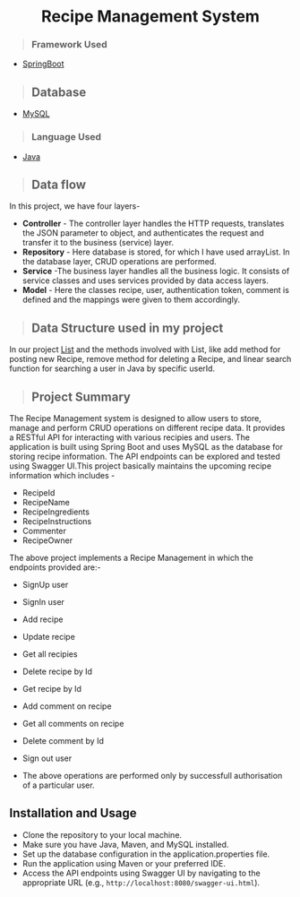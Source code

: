 <h1 align="center"> Recipe Management System</h1>

>### Framework Used 
* [SpringBoot](javatpoint.com/spring-boot-tutorial)

>## Database
* [MySQL](https://www.mysql.com/downloads/)

>### Language Used
* [Java](https://www.java.com/en/download/help/whatis_java.html)
>## Data flow
In this project, we have four layers-
* **Controller** - The controller layer handles the HTTP requests, translates the JSON parameter to object, and authenticates the request and transfer it to the business (service) layer.
* **Repository** - Here database is stored, for which I have used arrayList. In the database layer, CRUD operations are performed.
* **Service** -The business layer handles all the business logic. It consists of service classes and uses services provided by data access layers.
* **Model** - Here the classes recipe, user, authentication token, comment is defined and the mappings were given to them accordingly.

>## Data Structure used in my project
In our project [List](https://www.geeksforgeeks.org/internal-working-of-list-in-java/) and the methods involved with List, like add method for posting new Recipe, remove method for deleting a Recipe, and linear search function for searching a user in Java by specific userId.
>## Project Summary
The Recipe Management system is designed to allow users to store, manage and perform CRUD operations on different recipe data. It provides a RESTful API for interacting with various recipies and users. The application is built using Spring Boot and uses MySQL as the database for storing recipe information. The API endpoints can be explored and tested using Swagger UI.This project basically maintains the upcoming recipe information which includes -
* RecipeId
* RecipeName
* RecipeIngredients
* RecipeInstructions
* Commenter
* RecipeOwner

The above project implements a Recipe Management in which the endpoints provided are:-

* SignUp user
* SignIn user
* Add recipe
* Update recipe
* Get all recipies
* Delete recipe by Id
* Get recipe by Id
* Add comment on recipe
* Get all comments on recipe
* Delete comment by Id
* Sign out user

* The above operations are performed only by successfull authorisation of a particular user.
## Installation and Usage

* Clone the repository to your local machine.
* Make sure you have Java, Maven, and MySQL installed.
* Set up the database configuration in the application.properties file.
* Run the application using Maven or your preferred IDE.
* Access the API endpoints using Swagger UI by navigating to the appropriate URL (e.g., `http://localhost:8080/swagger-ui.html`).
